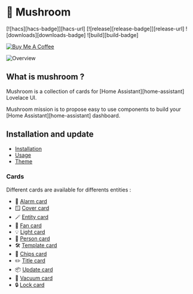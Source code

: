 # 🍄 Mushroom

[![hacs][hacs-badge]][hacs-url]
[![release][release-badge]][release-url]
![downloads][downloads-badge]
![build][build-badge]

<a href="https://www.buymeacoffee.com/piitaya" target="_blank"><img src="https://www.buymeacoffee.com/assets/img/custom_images/white_img.png" alt="Buy Me A Coffee" style="height: auto !important;width: auto !important;" ></a>

![Overview](https://user-images.githubusercontent.com/5878303/152332130-760cf616-5c40-4825-a482-bb8f1f0f5251.png)

## What is mushroom ?

Mushroom is a collection of cards for [Home Assistant][home-assistant] Lovelace UI.

Mushroom mission is to propose easy to use components to build your [Home Assistant][home-assistant] dashboard.

## Installation and update

- [Installation](https://piitaya.github.io/lovelace-mushroom/setup/installation/)
- [Usage](https://piitaya.github.io/lovelace-mushroom/setup/usage/)
- [Theme](https://piitaya.github.io/lovelace-mushroom/setup/theme/)

### Cards

Different cards are available for differents entities :

-   🚨 [Alarm card](https://piitaya.github.io/lovelace-mushroom/cards/alarm.md)
-   🪟 [Cover card](https://piitaya.github.io/lovelace-mushroom/cards/cover.md)
-   🪄 [Entity card](https://piitaya.github.io/lovelace-mushroom/cards/entity.md)
-   💨 [Fan card](https://piitaya.github.io/lovelace-mushroom/cards/fan.md)
-   💡 [Light card](https://piitaya.github.io/lovelace-mushroom/cards/light.md)
-   🙋 [Person card](https://piitaya.github.io/lovelace-mushroom/cards/person.md)
-   🛠 [Template card](https://piitaya.github.io/lovelace-mushroom/cards/template.md)
-   🔔 [Chips card](https://piitaya.github.io/lovelace-mushroom/cards/chips.md)
-   ✏️ [Title card](https://piitaya.github.io/lovelace-mushroom/cards/title.md)
-   📦 [Update card](https://piitaya.github.io/lovelace-mushroom/cards/update.md)
-   🧹 [Vacuum card](https://piitaya.github.io/lovelace-mushroom/cards/vacuum.md)
-   🔒 [Lock card](https://piitaya.github.io/lovelace-mushroom/cards/lock.md)

